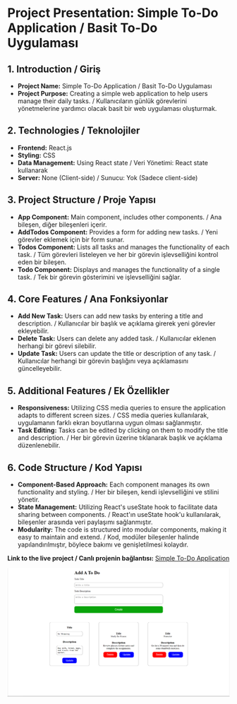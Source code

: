 # Project Presentation: Simple To-Do Application / Basit To-Do Uygulaması

## 1. Introduction / Giriş

- **Project Name:** Simple To-Do Application / Basit To-Do Uygulaması
- **Project Purpose:** Creating a simple web application to help users manage their daily tasks. / Kullanıcıların günlük görevlerini yönetmelerine yardımcı olacak basit bir web uygulaması oluşturmak.

## 2. Technologies / Teknolojiler

- **Frontend:** React.js
- **Styling:** CSS
- **Data Management:** Using React state / Veri Yönetimi: React state kullanarak
- **Server:** None (Client-side) / Sunucu: Yok (Sadece client-side)

## 3. Project Structure / Proje Yapısı

- **App Component:** Main component, includes other components. / Ana bileşen, diğer bileşenleri içerir.
- **AddTodos Component:** Provides a form for adding new tasks. / Yeni görevler eklemek için bir form sunar.
- **Todos Component:** Lists all tasks and manages the functionality of each task. / Tüm görevleri listeleyen ve her bir görevin işlevselliğini kontrol eden bir bileşen.
- **Todo Component:** Displays and manages the functionality of a single task. / Tek bir görevin gösterimini ve işlevselliğini sağlar.

## 4. Core Features / Ana Fonksiyonlar

- **Add New Task:** Users can add new tasks by entering a title and description. / Kullanıcılar bir başlık ve açıklama girerek yeni görevler ekleyebilir.
- **Delete Task:** Users can delete any added task. / Kullanıcılar eklenen herhangi bir görevi silebilir.
- **Update Task:** Users can update the title or description of any task. / Kullanıcılar herhangi bir görevin başlığını veya açıklamasını güncelleyebilir.

## 5. Additional Features / Ek Özellikler

- **Responsiveness:** Utilizing CSS media queries to ensure the application adapts to different screen sizes. / CSS media queries kullanılarak, uygulamanın farklı ekran boyutlarına uygun olması sağlanmıştır.
- **Task Editing:** Tasks can be edited by clicking on them to modify the title and description. / Her bir görevin üzerine tıklanarak başlık ve açıklama düzenlenebilir.

## 6. Code Structure / Kod Yapısı

- **Component-Based Approach:** Each component manages its own functionality and styling. / Her bir bileşen, kendi işlevselliğini ve stilini yönetir.
- **State Management:** Utilizing React's useState hook to facilitate data sharing between components. / React'ın useState hook'u kullanılarak, bileşenler arasında veri paylaşımı sağlanmıştır.
- **Modularity:** The code is structured into modular components, making it easy to maintain and extend. / Kod, modüler bileşenler halinde yapılandırılmıştır, böylece bakımı ve genişletilmesi kolaydır.

**Link to the live project / Canlı projenin bağlantısı:** [Simple To-Do Application](https://mertgezici.com/todoapp/)

![alt text](Ekran%20görüntüsü%202024-03-20%20005933.png)